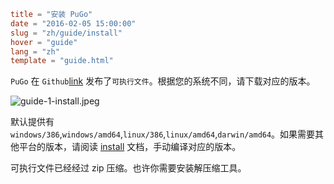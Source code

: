 ```toml
title = "安装 PuGo"
date = "2016-02-05 15:00:00"
slug = "zh/guide/install"
hover = "guide"
lang = "zh"
template = "guide.html"
```

`PuGo` 在 `Github`[link](#) 发布了`可执行文件`。根据您的系统不同，请下载对应的版本。

![guide-1-install.jpeg](@media/guide-1-install.jpeg)

默认提供有 `windows/386`,`windows/amd64`,`linux/386`,`linux/amd64`,`darwin/amd64`。如果需要其他平台的版本，请阅读 [install](#) 文档，手动编译对应的版本。

可执行文件已经经过 zip 压缩。也许你需要安装解压缩工具。